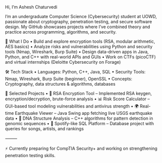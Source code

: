 Hi, I’m Ashesh Chaturvedi

I’m an undergraduate Computer Science (Cybersecurity) student at UOWD, passionate about cryptography, penetration testing, and secure software design.
My GitHub showcases projects where I’ve combined theory and practice across programming, algorithms, and security.

🔐 What I Do
	•	Build and explore encryption tools (RSA, modular arithmetic, AES basics)
	•	Analyze risks and vulnerabilities using Python and security tools (Nmap, Wireshark, Burp Suite)
	•	Design data-driven apps in Java, Python, and C++ with real-world APIs and GUIs
	•	Work on CTFs (picoCTF) and virtual internships (Deloitte Cybersecurity on Forage)

🛠️ Tech Stack
	•	Languages: Python, C++, Java, SQL
	•	Security Tools: Nmap, Wireshark, Burp Suite (beginner), OpenSSL
	•	Concepts: Cryptography, data structures & algorithms, databases

🚀 Selected Projects
	•	🔑 RSA Encryption Tool – Implemented RSA keygen, encryption/decryption, brute-force analysis
	•	📊 Risk Score Calculator – GUI-based tool modeling vulnerabilities and antivirus strength
	•	🌍 Real-time Earthquake Viewer – Java Swing app fetching live USGS earthquake data
	•	🧬 DNA Structure Analysis – C++ algorithms for pattern detection in genomic sequences
	•	🎵 Spotify-like SQL Platform – Database project with queries for songs, artists, and rankings

⸻

⚡ Currently preparing for CompTIA Security+ and working on strengthening penetration testing skills.
